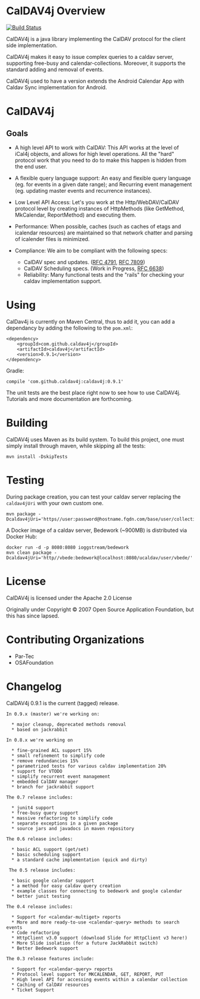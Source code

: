 # CalDAV4j Overview

[![Build Status](https://travis-ci.org/caldav4j/caldav4j.svg?branch=master)](https://travis-ci.org/caldav4j/caldav4j)

CalDAV4j is a java library implementing the CalDAV protocol for the client side implementation.

CalDAV4j makes it easy to issue complex queries to a caldav server, supporting free-busy and calendar-collections. Moreover, it supports the standard adding and removal of events.

CalDAV4j used to have a version extends the Android Calendar App with Caldav Sync implementation for Android.

# CalDAV4j

## Goals

 - A high level API to work with CalDAV: This API works at the level of iCal4j objects, and allows for high level operations. All the "hard" protocol work that you need to do to make this happen is hidden from the end user.

 - A flexible query language support: An easy and flexible query language (eg. for events in a given date range); and Recurring event management (eg. updating master events and recurrence instances).

 - Low Level API Access: Let's you work at the Http/WebDAV/CalDAV protocol level by creating instances of HttpMethods (like GetMethod, MkCalendar, ReportMethod) and executing them.

 - Performance: When possible, caches (such as caches of etags and icalendar resources) are maintained so that network chatter and parsing of icalender files is minimized.

 - Compliance: We aim to be compliant with the following specs:
   * CalDAV spec and updates. ([RFC 4791](https://tools.ietf.org/html/rfc4791), [RFC 7809](https://tools.ietf.org/html/rfc7809))
   * CalDAV Scheduling specs. (Work in Progress, [RFC 6638](https://tools.ietf.org/html/rfc6638))
   * Reliability: Many functional tests and the "rails" for checking your caldav implementation support.

# Using

CalDav4j is currently on Maven Central, thus to add it, you can add a dependancy by adding the following to the `pom.xml`:

```
<dependency>
    <groupId>com.github.caldav4j</groupId>
    <artifactId>caldav4j</artifactId>
    <version>0.9.1</version>
</dependency>
```

Gradle:

```
compile 'com.github.caldav4j:caldav4j:0.9.1'
```

The unit tests are the best place right now to see how to use CalDAV4j. Tutorials and more documentation are forthcoming.

# Building

CalDAV4j uses Maven as its build system. To build this project, one must simply install through maven, while skipping all the tests:

```
mvn install -DskipTests
```

# Testing

During package creation, you can test your caldav server replacing the `caldav4jUri` with your own custom one.

```
mvn package -Dcaldav4jUri='https//user:password@hostname.fqdn.com/base/user/collections/'
```

A Docker image of a caldav server, Bedework (~900MB) is distributed via Docker Hub:

```
docker run -d -p 8080:8080 ioggstream/bedework
mvn clean package -Dcaldav4jUri='http//vbede:bedework@localhost:8080/ucaldav/user/vbede/'
```

# License

CalDAV4j is licensed under the Apache 2.0 License

Originally under Copyright © 2007 Open Source Application Foundation, but this has since lapsed.

# Contributing Organizations

 * Par-Tec
 * OSAFoundation

# Changelog

CalDAV4j 0.9.1 is the current (tagged) release.

```
In 0.9.x (master) we're working on:

  * major cleanup, deprecated methods removal
  * based on jackrabbit

In 0.8.x we're working on

  * fine-grained ACL support 15%
  * small refinement to simplify code
  * remove redundancies 15%
  * parametrized tests for various caldav implementation 20%
  * support for VTODO
  * simplify recurrent event management
  * embedded CalDAV manager
  * branch for jackrabbit support

The 0.7 release includes:

  * junit4 support
  * free-busy query support
  * massive refactoring to simplify code
  * separate exceptions in a given package
  * source jars and javadocs in maven repository

The 0.6 release includes:

  * basic ACL support (get/set)
  * basic scheduling support
  * a standard cache implementation (quick and dirty)

 The 0.5 release includes:

  * basic google calendar support
  * a method for easy caldav query creation
  * example classes for connecting to bedework and google calendar
  * better junit testing

The 0.4 release includes:

  * Support for <calendar-multiget> reports
  * More and more ready-to-use <calendar-query> methods to search events
  * Code refactoring
  * HttpClient v3.0 support (download Slide for HttpClient v3 here!)
  * More Slide isolation (for a future JackRabbit switch)
  * Better Bedework support

The 0.3 release features include:

  * Support for <calendar-query> reports
  * Protocol level support for MKCALENDAR, GET, REPORT, PUT
  * High level API for accessing events within a calendar collection
  * Caching of CalDAV resources
  * Ticket Support
```
